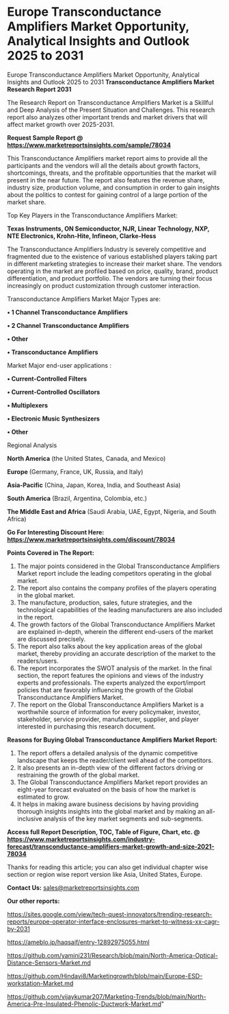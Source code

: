 # Europe Transconductance Amplifiers Market Opportunity, Analytical Insights and Outlook 2025 to 2031
Europe Transconductance Amplifiers Market Opportunity, Analytical Insights and Outlook 2025 to 2031
<strong>Transconductance Amplifiers Market Research Report 2031</strong>

The Research Report on Transconductance Amplifiers Market is a Skillful and Deep Analysis of the Present Situation and Challenges. This research report also analyzes other important trends and market drivers that will affect market growth over 2025-2031.

<strong>Request Sample Report @ <a href=https://www.marketreportsinsights.com/sample/78034>https://www.marketreportsinsights.com/sample/78034</a></strong>

This Transconductance Amplifiers market report aims to provide all the participants and the vendors will all the details about growth factors, shortcomings, threats, and the profitable opportunities that the market will present in the near future. The report also features the revenue share, industry size, production volume, and consumption in order to gain insights about the politics to contest for gaining control of a large portion of the market share.

Top Key Players in the Transconductance Amplifiers Market:

<strong>Texas Instruments, ON Semiconductor, NJR, Linear Technology, NXP, NTE Electronics, Krohn-Hite, Infineon, Clarke-Hess</strong>

The Transconductance Amplifiers Industry is severely competitive and fragmented due to the existence of various established players taking part in different marketing strategies to increase their market share. The vendors operating in the market are profiled based on price, quality, brand, product differentiation, and product portfolio. The vendors are turning their focus increasingly on product customization through customer interaction.

Transconductance Amplifiers Market Major Types are:

<strong>• 1 Channel Transconductance Amplifiers

• 2 Channel Transconductance Amplifiers

• Other

• Transconductance Amplifiers</strong>

Market Major end-user applications :

<strong>• Current-Controlled Filters

• Current-Controlled Oscillators

• Multiplexers

• Electronic Music Synthesizers

• Other</strong>

Regional Analysis

</u><strong><b>North America</b></strong> (the United States, Canada, and Mexico)

<strong><b>Europe </b></strong>(Germany, France, UK, Russia, and Italy)

<strong><b>Asia-Pacific</b></strong> (China, Japan, Korea, India, and Southeast Asia)

<strong><b>South America</b></strong> (Brazil, Argentina, Colombia, etc.)

<strong><b>The Middle East and Africa</b></strong> (Saudi Arabia, UAE, Egypt, Nigeria, and South Africa)

<strong>Go For Interesting Discount Here: <a href=https://www.marketreportsinsights.com/discount/78034>https://www.marketreportsinsights.com/discount/78034</a></strong>

<strong>Points Covered in The Report:</strong>
<ol>
  <li>The major points considered in the Global Transconductance Amplifiers Market report include the leading competitors operating in the global market.</li>
  <li>The report also contains the company profiles of the players operating in the global market.</li>
  <li>The manufacture, production, sales, future strategies, and the technological capabilities of the leading manufacturers are also included in the report.</li>
  <li>The growth factors of the Global Transconductance Amplifiers Market are explained in-depth, wherein the different end-users of the market are discussed precisely.</li>
  <li>The report also talks about the key application areas of the global market, thereby providing an accurate description of the market to the readers/users.</li>
  <li>The report incorporates the SWOT analysis of the market. In the final section, the report features the opinions and views of the industry experts and professionals. The experts analyzed the export/import policies that are favorably influencing the growth of the Global Transconductance Amplifiers Market.</li>
  <li>The report on the Global Transconductance Amplifiers Market is a worthwhile source of information for every policymaker, investor, stakeholder, service provider, manufacturer, supplier, and player interested in purchasing this research document.</li>
</ol>
<strong>Reasons for Buying Global Transconductance Amplifiers Market Report:</strong>

<ol>
  <li>The report offers a detailed analysis of the dynamic competitive landscape that keeps the reader/client well ahead of the competitors.</li>
  <li>It also presents an in-depth view of the different factors driving or restraining the growth of the global market.</li>
  <li>The Global Transconductance Amplifiers Market report provides an eight-year forecast evaluated on the basis of how the market is estimated to grow.</li>
  <li>It helps in making aware business decisions by having providing thorough insights insights into the global market and by making an all-inclusive analysis of the key market segments and sub-segments.</li>
</ol>
<strong>Access full Report Description, TOC, Table of Figure, Chart, etc. @ <a href=https://www.marketreportsinsights.com/industry-forecast/transconductance-amplifiers-market-growth-and-size-2021-78034>https://www.marketreportsinsights.com/industry-forecast/transconductance-amplifiers-market-growth-and-size-2021-78034</a></strong>


Thanks for reading this article; you can also get individual chapter wise section or region wise report version like Asia, United States, Europe.

<strong>Contact Us:</strong>
sales@marketreportsinsights.com

<strong>Our other reports:</strong>

<a href=https://sites.google.com/view/tech-quest-innovators/trending-research-reports/europe-operator-interface-enclosures-market-to-witness-xx-cagr-by-2031>https://sites.google.com/view/tech-quest-innovators/trending-research-reports/europe-operator-interface-enclosures-market-to-witness-xx-cagr-by-2031</a>

<a href=https://ameblo.jp/haqsaif/entry-12892975055.html>https://ameblo.jp/haqsaif/entry-12892975055.html</a>

<a href=https://github.com/yamini231/Research/blob/main/North-America-Optical-Distance-Sensors-Market.md>https://github.com/yamini231/Research/blob/main/North-America-Optical-Distance-Sensors-Market.md</a>

<a href=https://github.com/Hindavi8/Marketingrowth/blob/main/Europe-ESD-workstation-Market.md>https://github.com/Hindavi8/Marketingrowth/blob/main/Europe-ESD-workstation-Market.md</a>

<a href=https://github.com/vijaykumar207/Marketing-Trends/blob/main/North-America-Pre-Insulated-Phenolic-Ductwork-Market.md>https://github.com/vijaykumar207/Marketing-Trends/blob/main/North-America-Pre-Insulated-Phenolic-Ductwork-Market.md</a>"
